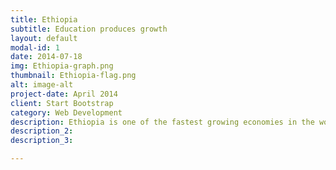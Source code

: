 ```yaml
---
title: Ethiopia
subtitle: Education produces growth
layout: default
modal-id: 1
date: 2014-07-18
img: Ethiopia-graph.png
thumbnail: Ethiopia-flag.png
alt: image-alt
project-date: April 2014
client: Start Bootstrap
category: Web Development
description: Ethiopia is one of the fastest growing economies in the world. In 2000, its GDP per capita was less than 150 USD/capita. It exceeds 350 USD/capita in 2019. Ethiopia invested heavily in education in the last two decades; more than 30% of its budget in 2012 was invested towards building schools and improving its people's education levels. This endeavour was immediately followed by an incredible increase in economic development indicators. Once they have ensured a secure education system and enough access to education for its people, Ethiopian governments were able to refocus their expenses towards securing other objectives, which is explained by the drop in the percentage of budget directed to education after 2013.
description_2:
description_3:

---
```

